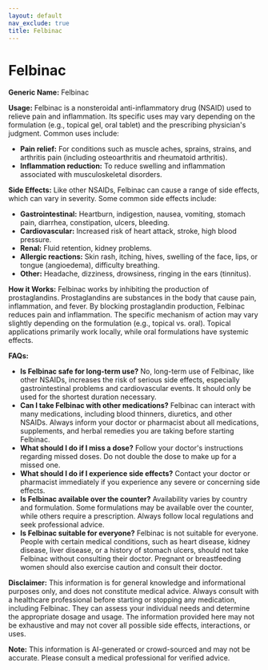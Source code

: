```yaml
---
layout: default
nav_exclude: true
title: Felbinac
---
```


# Felbinac

**Generic Name:** Felbinac

**Usage:** Felbinac is a nonsteroidal anti-inflammatory drug (NSAID) used to relieve pain and inflammation.  Its specific uses may vary depending on the formulation (e.g., topical gel, oral tablet) and the prescribing physician's judgment. Common uses include:

* **Pain relief:**  For conditions such as muscle aches, sprains, strains, and arthritis pain (including osteoarthritis and rheumatoid arthritis).
* **Inflammation reduction:** To reduce swelling and inflammation associated with musculoskeletal disorders.


**Side Effects:**  Like other NSAIDs, Felbinac can cause a range of side effects, which can vary in severity.  Some common side effects include:

* **Gastrointestinal:**  Heartburn, indigestion, nausea, vomiting, stomach pain, diarrhea, constipation, ulcers, bleeding.
* **Cardiovascular:**  Increased risk of heart attack, stroke, high blood pressure.
* **Renal:**  Fluid retention, kidney problems.
* **Allergic reactions:** Skin rash, itching, hives, swelling of the face, lips, or tongue (angioedema), difficulty breathing.
* **Other:** Headache, dizziness, drowsiness, ringing in the ears (tinnitus).


**How it Works:** Felbinac works by inhibiting the production of prostaglandins.  Prostaglandins are substances in the body that cause pain, inflammation, and fever. By blocking prostaglandin production, Felbinac reduces pain and inflammation.  The specific mechanism of action may vary slightly depending on the formulation (e.g., topical vs. oral).  Topical applications primarily work locally, while oral formulations have systemic effects.

**FAQs:**

* **Is Felbinac safe for long-term use?**  No, long-term use of Felbinac, like other NSAIDs, increases the risk of serious side effects, especially gastrointestinal problems and cardiovascular events.  It should only be used for the shortest duration necessary.
* **Can I take Felbinac with other medications?**  Felbinac can interact with many medications, including blood thinners, diuretics, and other NSAIDs.  Always inform your doctor or pharmacist about all medications, supplements, and herbal remedies you are taking before starting Felbinac.
* **What should I do if I miss a dose?**  Follow your doctor's instructions regarding missed doses.  Do not double the dose to make up for a missed one.
* **What should I do if I experience side effects?** Contact your doctor or pharmacist immediately if you experience any severe or concerning side effects.
* **Is Felbinac available over the counter?** Availability varies by country and formulation. Some formulations may be available over the counter, while others require a prescription.  Always follow local regulations and seek professional advice.
* **Is Felbinac suitable for everyone?**  Felbinac is not suitable for everyone.  People with certain medical conditions, such as heart disease, kidney disease, liver disease, or a history of stomach ulcers, should not take Felbinac without consulting their doctor.  Pregnant or breastfeeding women should also exercise caution and consult their doctor.

**Disclaimer:** This information is for general knowledge and informational purposes only, and does not constitute medical advice.  Always consult with a healthcare professional before starting or stopping any medication, including Felbinac.  They can assess your individual needs and determine the appropriate dosage and usage.  The information provided here may not be exhaustive and may not cover all possible side effects, interactions, or uses.


**Note:** This information is AI-generated or crowd-sourced and may not be accurate. Please consult a medical professional for verified advice.